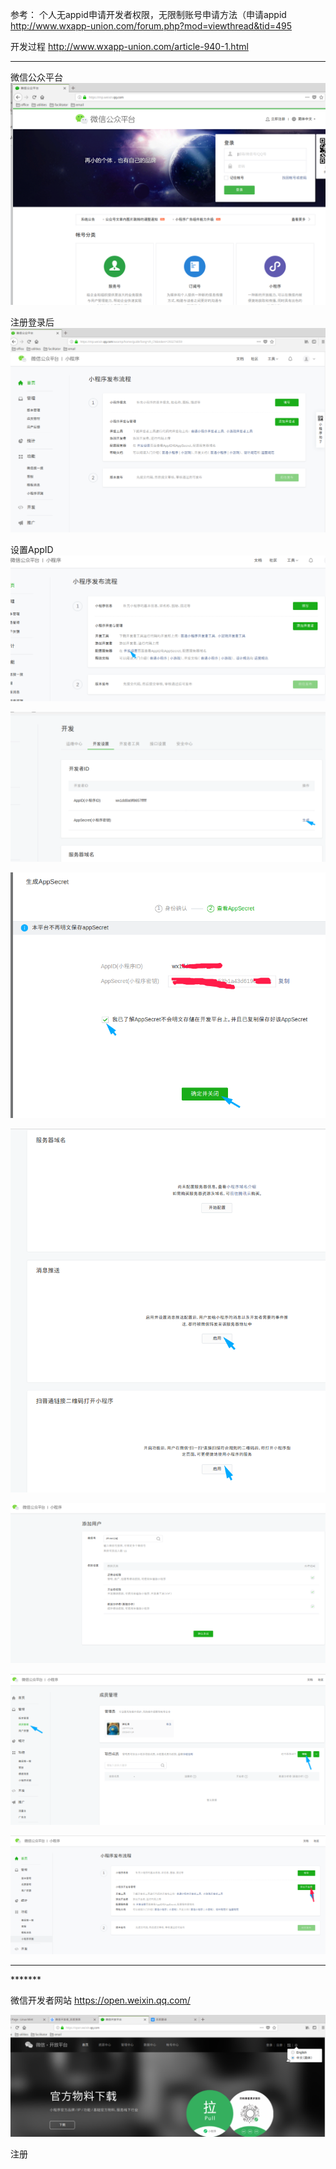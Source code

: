
参考：
个人无appid申请开发者权限，无限制账号申请方法（申请appid
http://www.wxapp-union.com/forum.php?mod=viewthread&tid=495


开发过程
http://www.wxapp-union.com/article-940-1.html

---

微信公众平台 
![微信公众平台官网图片](img/DeepinScreenshot_select-area_20190820215229.png)


注册登录后
![小程序登录后管理后台图片](img/DeepinScreenshot_select-area_20190820220323.png)



设置AppID
![title](img/DeepinScreenshot_select-area_20190821215958.png)

![](img/DeepinScreenshot_select-area_20190821220513.png)

![](img/DeepinScreenshot_select-area_20190821220734.png)

![](img/DeepinScreenshot_select-area_20190821221024.png)

![](img/DeepinScreenshot_select-area_20190821234848.png)

![](img/DeepinScreenshot_select-area_20190821235008.png)

![](img/DeepinScreenshot_select-area_20190821235136.png)



---


\*******

微信开发者网站
https://open.weixin.qq.com/

![title](img/1566304656278-1566304656302.png)


注册


